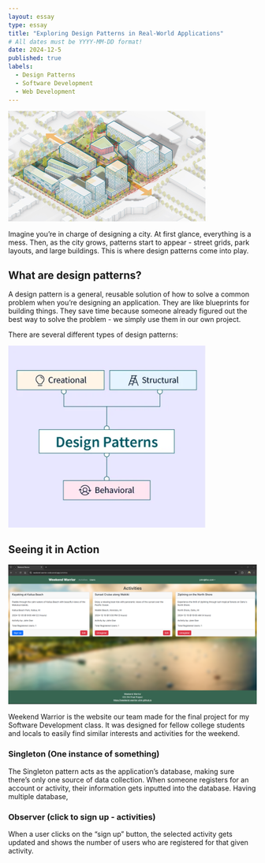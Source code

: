 ```yaml
---
layout: essay
type: essay
title: "Exploring Design Patterns in Real-World Applications"
# All dates must be YYYY-MM-DD format!
date: 2024-12-5
published: true
labels:
  - Design Patterns
  - Software Development
  - Web Development
---
```


<img width = "400px" class="rounded float-start pe-4" src="../img/citydesign.png">

Imagine you’re in charge of designing a city. At first glance, everything is a mess. Then, as the city grows, patterns start to appear - street grids, park layouts, and large buildings. This is where design patterns come into play.

## What are design patterns?

A design pattern is a general, reusable solution of how to solve a common problem when you’re designing an application. They are like blueprints for building things. They save time because someone already figured out the best way to solve the problem - we simply use them in our own project.


There are several different types of design patterns:

<img width="400px" class="rounded fixed pe-4" src="../img/designpatterns.png">

## Seeing it in Action

<img width = "1000px" class="rounded float-start pe-4" src="../img/activities.png">

Weekend Warrior is the website our team made for the final project for my Software Development class. It was designed for fellow college students and locals to easily find similar interests and activities for the weekend. 

### Singleton (One instance of something)
The Singleton pattern acts as the application’s database, making sure there’s only one source of data collection. When someone registers for an account or activity, their information gets inputted into the database. Having multiple database, 

### Observer (click to sign up - activities)
When a user clicks on the “sign up” button, the selected activity gets updated and shows the number of users who are registered for that given activity.
